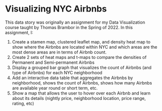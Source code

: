 # Visualizing NYC Airbnbs
This data story was originally an assignment for my Data Visualization course taught by Thomas Brambor in the Spring of 2022. In this assignment, I:
1. Create a stamen map, clustered leaflet map, and density heat map to show where the Airbnbs are located within NYC and which areas are the most dense areas are in terms of Airbnb count.
2. Create 2 sets of heat maps and t-maps to compare the densities of Permanent and Semi-permanent Airbnbs
3. Display a grouped bar graph that visualizes the count of Airbnbs (and type of Airbnbs) for each NYC neighborhood
4. Add an interactive data table that aggregates the Airbnbs by neighborhood, shows the count of Airbnbs, shows how many Airbnbs are available year round or short term, etc.
5. Show a map that allows the user to hover over each Airbnb and learn about its details (nightly price, neighborhood location, price range, rating, etc)
